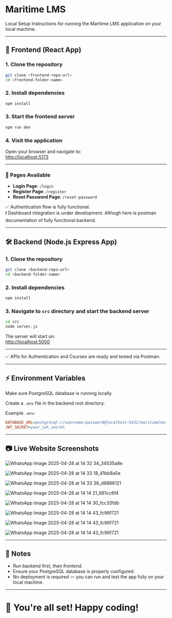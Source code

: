 # Maritime LMS

Local Setup Instructions for running the Maritime LMS application on your local machine.

---

## 🚀 Frontend (React App)

### 1. Clone the repository

```bash
git clone <frontend-repo-url>
cd <frontend-folder-name>
```

### 2. Install dependencies

```bash
npm install
```

### 3. Start the frontend server

```bash
npm run dev
```

### 4. Visit the application

Open your browser and navigate to:  
[http://localhost:5173](http://localhost:5173)

---

### 📄 Pages Available

- **Login Page**: `/login`
- **Register Page**: `/register`
- **Reset Password Page**: `/reset-password`

✅ Authentication flow is fully functional.  
❗ Dashboard integration is under development. Althogh here is postman documentation of fully functional backend.

---

## 🛠️ Backend (Node.js Express App)

### 1. Clone the repository

```bash
git clone <backend-repo-url>
cd <backend-folder-name>
```

### 2. Install dependencies

```bash
npm install
```

### 3. Navigate to `src` directory and start the backend server

```bash
cd src
node server.js
```

The server will start on:  
[http://localhost:5000](http://localhost:5000)

---

✅ APIs for Authentication and Courses are ready and tested via Postman.

---

## ⚡ Environment Variables

Make sure PostgreSQL database is running locally.

Create a `.env` file in the backend root directory.

Example `.env`:

```ini
DATABASE_URL=postgresql://username:password@localhost:5432/maritimelms
JWT_SECRET=your_jwt_secret
```

---

## 📷 Live Website Screenshots
![WhatsApp Image 2025-04-28 at 14 32 34_34535a8e](https://github.com/user-attachments/assets/088d5ed9-a1ca-436b-a2de-97dbedf0f27b)

![WhatsApp Image 2025-04-28 at 14 33 18_41bb8a5e](https://github.com/user-attachments/assets/83c51961-4370-4196-bab8-7046fd449350)

![WhatsApp Image 2025-04-28 at 14 33 38_d6886121](https://github.com/user-attachments/assets/7fd44f70-e4f7-41ae-b786-239cda08f59e)

![WhatsApp Image 2025-04-28 at 14 14 21_661cc6f4](https://github.com/user-attachments/assets/a19c4e13-72bf-491a-a3a8-ef85f0c532b4)

![WhatsApp Image 2025-04-28 at 14 14 30_fcc33fdb](https://github.com/user-attachments/assets/cb141932-2690-4563-8a88-6f473aa8950d)

![WhatsApp Image 2025-04-28 at 14 14 43_fc96f721](https://github.com/user-attachments/assets/4067b69b-11a2-4c15-a94b-f91a12d6c3bc)

![WhatsApp Image 2025-04-28 at 14 14 43_fc96f721](https://github.com/user-attachments/assets/1f11a236-981c-4ff3-a10c-266de50db5e0)

![WhatsApp Image 2025-04-28 at 14 14 43_fc96f721](https://github.com/user-attachments/assets/7326bbeb-1f63-498f-a646-8bb16a668206)

---

## 📌 Notes

- Run backend first, then frontend.
- Ensure your PostgreSQL database is properly configured.
- No deployment is required — you can run and test the app fully on your local machine.

---

# 🎯 You're all set! Happy coding!
